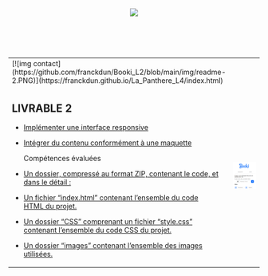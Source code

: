 # <p align="center"><a href="https://github.com/franckdun/Learning-plan_Openclassrooms"><img src="https://img.shields.io/badge/🏠-🎓%20Web developer training Openclassrooms 2022%20🎓-C0CA33" width="750" ></a></p>
<!-- presentation -->
<div align="center">

  <table>	
<td width="75%">		
  [![img contact](https://github.com/franckdun/Booki_L2/blob/main/img/readme-2.PNG)](https://franckdun.github.io/La_Panthere_L4/index.html)
	  </tr>
	<tr>
	   <td width="50%">
	   <h2>LIVRABLE 2</h2>
     
* [Implémenter une interface responsive](https://franckdun.github.io/La_Panthere_L4/index.html)
  
* [Intégrer du contenu conformément à une maquette](https://franckdun.github.io/La_Panthere_L4/index.html)

 
    <p>Compétences évaluées</p> 
 
* [Un dossier, compressé au format ZIP, contenant le code, et dans le détail :](https://franckdun.github.io/La_Panthere_L4/index.html)

* [Un fichier “index.html” contenant l’ensemble du code HTML du projet.](https://franckdun.github.io/La_Panthere_L4/index.html)

* [Un dossier “CSS” comprenant un fichier “style.css” contenant l’ensemble du code CSS du projet.](https://franckdun.github.io/La_Panthere_L4/index.html)

* [Un dossier “images” contenant l’ensemble des images utilisées.](https://franckdun.github.io/La_Panthere_L4/index.html)
	   </td>  
	     <td width="50%">

[![img contact](https://github.com/franckdun/Booki_L2/blob/main/img/readme-1.PNG)](https://franckdun.github.io/La_Panthere_L4/index.html)
	   </td>  
	 </tr>
 </table>
</div>

